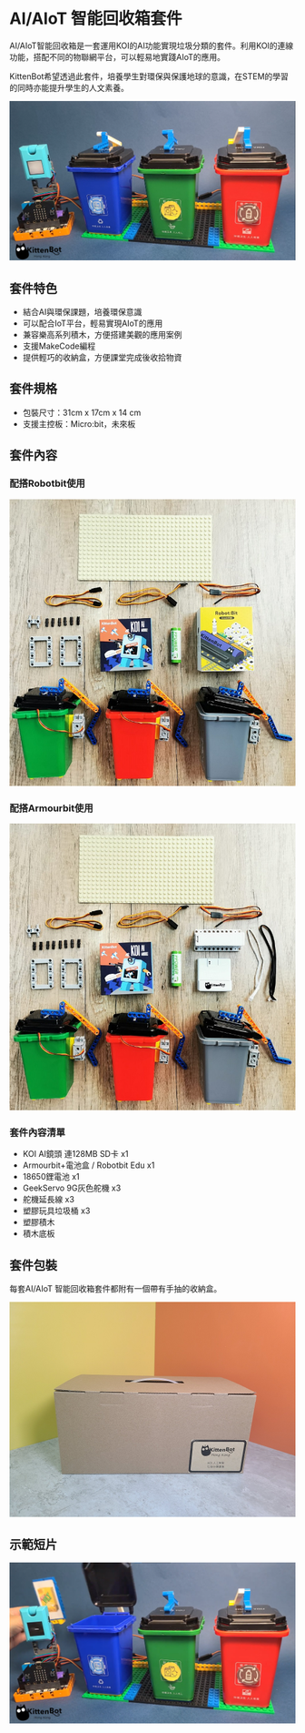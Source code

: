 # AI/AIoT 智能回收箱套件

AI/AIoT智能回收箱是一套運用KOI的AI功能實現垃圾分類的套件。利用KOI的連線功能，搭配不同的物聯網平台，可以輕易地實踐AIoT的應用。

KittenBot希望透過此套件，培養學生對環保與保護地球的意識，在STEM的學習的同時亦能提升學生的人文素養。

![](./images/1.png)

## 套件特色

- 結合AI與環保課題，培養環保意識
- 可以配合IoT平台，輕易實現AIoT的應用
- 兼容樂高系列積木，方便搭建美觀的應用案例
- 支援MakeCode編程
- 提供輕巧的收納盒，方便課堂完成後收拾物資

## 套件規格

- 包裝尺寸：31cm x 17cm x 14 cm
- 支援主控板：Micro:bit，未來板

## 套件內容

### 配搭Robotbit使用

![](./images/2.jpeg)

### 配搭Armourbit使用

![](./images/3.jpg)

### 套件內容清單

- KOI AI鏡頭 連128MB SD卡 x1
- Armourbit+電池盒 / Robotbit Edu x1
- 18650鋰電池 x1
- GeekServo 9G灰色舵機 x3
- 舵機延長線 x3
- 塑膠玩具垃圾桶 x3
- 塑膠積木
- 積木底板

## 套件包裝

每套AI/AIoT 智能回收箱套件都附有一個帶有手抽的收納盒。

![](./images/box7.jpg)

## 示範短片

[![](./images/4.png)](https://www.youtube.com/watch?v=0fLbJzQTp8I)

